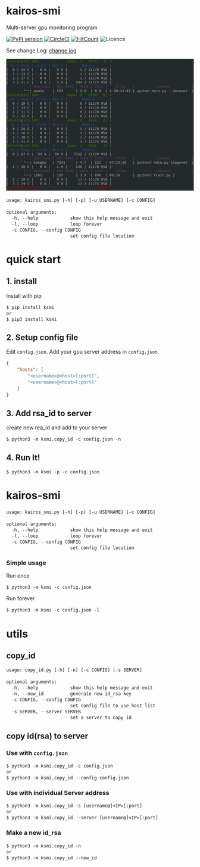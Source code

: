 # kairos-smi
Multi-server gpu monitoring program  

[![PyPI version](https://badge.fury.io/py/ksmi.svg)](https://badge.fury.io/py/ksmi)
[![CircleCI](https://circleci.com/gh/kairos03/kairos-smi.svg?style=svg)](https://circleci.com/gh/kairos03/kairos-smi)
[![HitCount](http://hits.dwyl.io/kairos03/kairos-smi.svg)](http://hits.dwyl.io/kairos03/kairos-smi)
![Licence](https://img.shields.io/github/license/kairos03/kairos-smi)

See change Log: [change log](change_logs/v0.1.3.1.md)

![sample.png](img/v0.2.2a2.png)

```
usage: kairos_smi.py [-h] [-p] [-u USERNAME] [-c CONFIG] 

optional arguments:
  -h, --help            show this help message and exit
  -l, --loop            loop forever
  -c CONFIG, --config CONFIG
                        set config file location
```

# quick start
## 1. install 
Install with pip
```shell
$ pip install ksmi
or
$ pip3 install ksmi
```

## 2. Setup config file
Edit `config.json`. Add your gpu server address in `config.json`.
```json
{
	"hosts": [
		"<username>@<host>[:port]",
		"<username>@<host>[:port]"
	]
}
```

## 3. Add rsa_id to server

create new rea_id and add to your server

```shell
$ python3 -m ksmi.copy_id -c config.json -n
```

## 4. Run It!
```shell
$ python3 -m ksmi -p -c config.json
```

# kairos-smi
```
usage: kairos_smi.py [-h] [-p] [-u USERNAME] [-c CONFIG] 

optional arguments:
  -h, --help            show this help message and exit
  -l, --loop            loop forever
  -c CONFIG, --config CONFIG
                        set config file location
```

### Simple usage
Run once
```
$ python3 -m ksmi -c config.json
```

Run forever
```
$ python3 -m ksmi -c config.json -l
```

# utils
## copy_id
```
usage: copy_id.py [-h] [-n] [-c CONFIG] [-s SERVER]

optional arguments:
  -h, --help            show this help message and exit
  -n, --new_id          generate new id_rsa key
  -c CONFIG, --config CONFIG
                        set config file to use host list
  -s SERVER, --server SERVER
                        set a server to copy id
```

## copy id(rsa) to server

### Use with `config.json`
```
$ python3 -m ksmi.copy_id -c config.json
or
$ python3 -m ksmi.copy_id --config config.json
```

### Use with individual Server address
```
$ python3 -m ksmi.copy_id -s [username@]<IP>[:port]
or
$ python3 -m ksmi.copy_id --server [username@]<IP>[:port]
```

### Make a new id_rsa 
```
$ python3 -m ksmi.copy_id -n
or
$ python3 -m ksmi.copy_id --new_id
```
